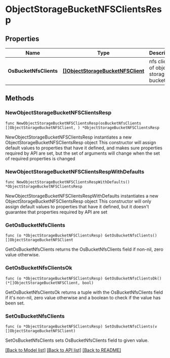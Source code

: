 # ObjectStorageBucketNFSClientsResp

## Properties

Name | Type | Description | Notes
------------ | ------------- | ------------- | -------------
**OsBucketNfsClients** | [**[]ObjectStorageBucketNFSClient**](ObjectStorageBucketNFSClient.md) | nfs clients of object storage bucket | 

## Methods

### NewObjectStorageBucketNFSClientsResp

`func NewObjectStorageBucketNFSClientsResp(osBucketNfsClients []ObjectStorageBucketNFSClient, ) *ObjectStorageBucketNFSClientsResp`

NewObjectStorageBucketNFSClientsResp instantiates a new ObjectStorageBucketNFSClientsResp object
This constructor will assign default values to properties that have it defined,
and makes sure properties required by API are set, but the set of arguments
will change when the set of required properties is changed

### NewObjectStorageBucketNFSClientsRespWithDefaults

`func NewObjectStorageBucketNFSClientsRespWithDefaults() *ObjectStorageBucketNFSClientsResp`

NewObjectStorageBucketNFSClientsRespWithDefaults instantiates a new ObjectStorageBucketNFSClientsResp object
This constructor will only assign default values to properties that have it defined,
but it doesn't guarantee that properties required by API are set

### GetOsBucketNfsClients

`func (o *ObjectStorageBucketNFSClientsResp) GetOsBucketNfsClients() []ObjectStorageBucketNFSClient`

GetOsBucketNfsClients returns the OsBucketNfsClients field if non-nil, zero value otherwise.

### GetOsBucketNfsClientsOk

`func (o *ObjectStorageBucketNFSClientsResp) GetOsBucketNfsClientsOk() (*[]ObjectStorageBucketNFSClient, bool)`

GetOsBucketNfsClientsOk returns a tuple with the OsBucketNfsClients field if it's non-nil, zero value otherwise
and a boolean to check if the value has been set.

### SetOsBucketNfsClients

`func (o *ObjectStorageBucketNFSClientsResp) SetOsBucketNfsClients(v []ObjectStorageBucketNFSClient)`

SetOsBucketNfsClients sets OsBucketNfsClients field to given value.



[[Back to Model list]](../README.md#documentation-for-models) [[Back to API list]](../README.md#documentation-for-api-endpoints) [[Back to README]](../README.md)


